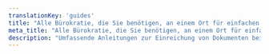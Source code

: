 ```yaml
---
translationKey: 'guides'
title: "Alle Bürokratie, die Sie benötigen, an einem Ort für einfachen Zugang und Effizienz"
meta_title: "Alle Bürokratie, die Sie benötigen, an einem Ort für einfachen Zugang und Effizienz"
description: "Umfassende Anleitungen zur Einreichung von Dokumenten bei jeder Stelle weltweit, damit Sie internationale Verfahren mühelos und genau navigieren können."
---
```


